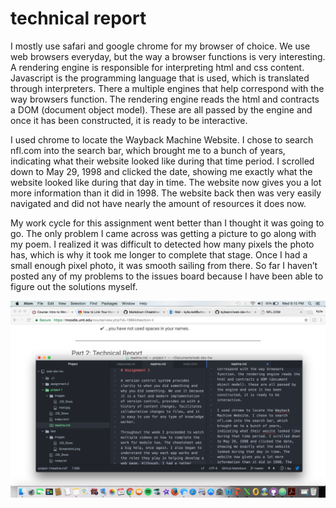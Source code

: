 # technical report

I mostly use safari and google chrome for my browser of choice. We use web browsers everyday, but the way a browser functions is very interesting. A rendering engine is responsible for interpreting html and css content. Javascript is the programming language that is used, which is translated through interpreters. There a multiple engines that help correspond with the way browsers function. The rendering engine reads the html and contracts a DOM (document object model). These are all passed by the engine and once it has been constructed, it is ready to be interactive.

I used chrome to locate the Wayback Machine Website. I chose to search nfl.com into the search bar, which brought me to a bunch of years, indicating what their website looked like during that time period. I scrolled down to May 29, 1998 and clicked the date, showing me exactly what the website looked like during that day in time. The website now gives you a lot more information than it did in 1998. The website back then was very easily navigated and did not have nearly the amount of resources it does now.

My work cycle for this assignment went better than I thought it was going to go. The only problem I came across was getting a picture to go along with my poem. I realized it was difficult to detected how many pixels the photo has, which is why it took me longer to complete that stage. Once I had a small enough pixel photo, it was smooth sailing from there. So far I haven’t posted any of my problems to the issues board because I have been able to figure out the solutions myself.

![screenshot](../project-1/screenshot.png)
